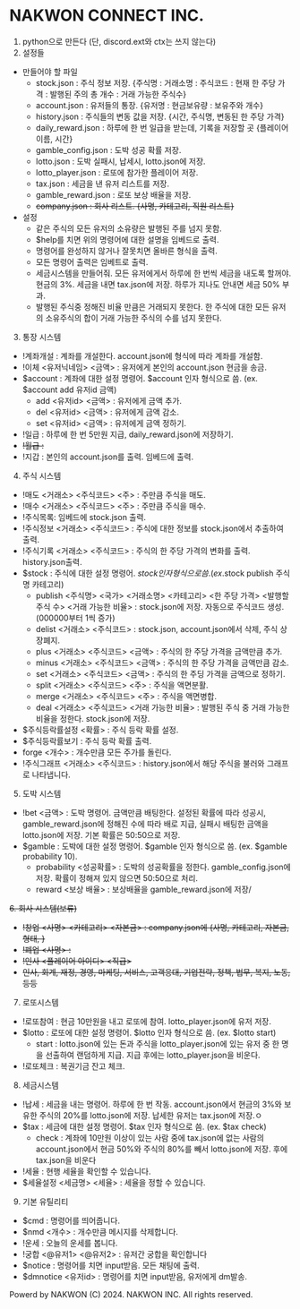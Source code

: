 # NAKWON CONNECT INC.
1. python으로 만든다 (단, discord.ext와 ctx는 쓰지 않는다)
2. 설정들
- 만들어야 할 파일
    - stock.json : 주식 정보 저장. {주식명 : 거래소명 : 주식코드 : 현재 한 주당 가격 : 발행된 주의 총 개수 : 거래 가능한 주식수}
    - account.json : 유저들의 통장. {유저명 : 현금보유량 : 보유주와 개수}
    - history.json : 주식들의 변동 값을 저장. {시간, 주식명, 변동된 한 주당 가격}
    - daily_reward.json : 하루에 한 번 일급을 받는데, 기록을 저장할 곳 {플레이어이름, 시간}
    - gamble_config.json : 도박 성공 확률 저장.
    - lotto.json : 도박 실패시, 납세시, lotto.json에 저장.
    - lotto_player.json : 로또에 참가한 플레이어 저장.
    - tax.json : 세금을 낸 유저 리스트를 저장.
    - gamble_reward.json : 로또 보상 배율을 저장.
    - ~~company.json : 회사 리스트. {사명, 카테고리, 직원 리스트}~~
- 설정
    - 같은 주식의 모든 유저의 소유량은 발행된 주를 넘지 못함.
    - $help를 치면 위의 명령어에 대한 설명을 임베드로 출력.
    - 명령어를 완성하지 않거나 잘못치면 올바른 형식을 출력.
    - 모든 명령어 출력은 임베트로 출력.
    - 세금시스템을 만들어줘. 모든 유저에게서 하루에 한 번씩 세금을 내도록 할꺼야. 현금의 3%. 세금을 내면 tax.json에 저장. 하루가 지나도 안내면 세금 50% 부과.
    - 발행된 주식중 정해진 비율 만큼은 거래되지 못한다. 한 주식에 대한 모든 유저의 소유주식의 합이 거래 가능한 주식의 수를 넘지 못한다.

3. 통장 시스템
- !계좌개설 : 계좌를 개설한다. account.json에 형식에 따라 계좌를 개설함.
- !이체 <유저닉네임> <금액> : 유저에게 본인의 account.json 현금을 송금.
- $account : 계좌에 대한 설정 명령어. $account 인자 형식으로 씀. (ex. $account add 유저id 금액)
    - add <유저id> <금액> : 유저에게 금액 추가.
    - del <유저id> <금액> : 유저에게 금액 감소.
    - set <유저id> <금액> : 유저에게 금액 정하기.
- !일급 : 하루에 한 번 5만원 지급, daily_reward.json에 저장하기.
- ~~!월급 :~~
- !지갑 : 본인의 account.json를 출력. 임베드에 출력.

4. 주식 시스템
- !매도 <거래소> <주식코드> <주> : 주만큼 주식을 매도.
- !매수 <거래소> <주식코드> <주> : 주만큼 주식을 매수.
- !주식목록: 임베드에 stock.json 출력.
- !주식정보 <거래소> <주식코드> : 주식에 대한 정보를 stock.json에서 추출하여 출력.
- !주식기록 <거래소> <주식코드> : 주식의 한 주당 가격의 변화를 출력. history.json출력.
- $stock : 주식에 대한 설정 명령어. $stock 인자 형식으로 씀. (ex.$stock publish 주식명 카테고리)
    - publish <주식명> <국가> <거래소명> <카테고리> <한 주당 가격> <발행할 주식 수> <거래 가능한 비율> : stock.json에 저장. 자동으로 주식코드 생성. (000000부터 1씩 증가)
    - delist <거래소> <주식코드> : stock.json, account.json에서 삭제, 주식 상장폐지.
    - plus <거래소> <주식코드> <금액> : 주식의 한 주당 가격을 금액만큼 추가.
    - minus <거래소> <주식코드> <금액> : 주식의 한 주당 가격을 금액만큼 감소.
    - set <거래소> <주식코드> <금액> : 주식의 한 주딩 가격을 금액으로 정하기.
    - split <거래소> <주식코드> <주> : 주식을 액면분활.
    - merge <거래소> <주식코드> <주> : 주식을 액면병합.
    - deal <거래소>  <주식코드> <거래 가능한 비율> : 발행된 주식 중 거래 가능한 비율을 정한다. stock.json에 저장.
- $주식등락률설정 <확률> : 주식 등락 확률 설정.
- $주식등락률보기 : 주식 등락 확률 출력.
- forge <개수> : 개수만큼 모든 주가를 돌린다.
- !주식그래프 <거래소> <주식코드> : history.json에서 해당 주식을 불러와 그래프로 나타냅니다.

5. 도박 시스템
- !bet <금액> : 도박 명령어. 금액만큼 배팅한다. 설정된 확률에 따라 성공시, gamble_reward.json에 정해진 수에 따라 배로 지급, 실패시 배팅한 금액을 lotto.json에 저장. 기본 확률은 50:50으로 저장.
- $gamble : 도박에 대한 설정 명령어. $gamble 인자 형식으로 씀. (ex. $gamble probability 10).
    - probability <성공확률> : 도박의 성공확률을 정한다. gamble_config.json에 저장. 확률이 정해져 있지 않으면 50:50으로 처리.
    - reward <보상 배율> : 보상배율을 gamble_reward.json에 저장/

~~6. 회사 시스템(보류)~~
- ~~!창업 <사명> <카테고리> <자본금> : company.json에 {사명, 카테고리, 자본금, 형태, }~~
- ~~!폐업 <사명> :~~
- ~~!인사 <플레이어 아이디> <직급>~~
- ~~인사, 회계, 재정, 경영, 마케팅, 서비스, 고객응대, 기업전략, 정책, 법무, 복지, 노동, 등등~~

7. 로또시스템
- !로또참여 : 현금 10만원을 내고 로또에 참여. lotto_player.json에 유저 저장.
- $lotto : 로또에 대한 설정 명령어. $lotto 인자 형식으로 씀. (ex. $lotto start)
  - start : lotto.json에 있는 돈과 주식을 lotto_player.json에 있는 유저 중 한 명을 선출하여 랜덤하게 지급. 지급 후에는 lotto_player.json을 비운다.
- !로또체크 : 복권기금 잔고 체크.

8. 세금시스템
- !납세 : 세금을 내는 명령어. 하루에 한 번 작동. account.json에서 현금의 3%와 보유한 주식의 20%를  lotto.json에 저장. 납세한 유저는 tax.json에 저장.ㅇ
- $tax : 세금에 대한 설정 명령어. $tax 인자 형식으로 씀. (ex. $tax check)
    - check : 계좌에 10만원 이상이 있는 사람 중에 tax.json에 없는 사람의 account.json에서 현금 50%와 주식의 80%를 빼서 lotto.json에 저장. 후에 tax.json을 비운다
- !세율 : 현행 세율을 확인할 수 있습니다.
- $세율설정 <세금명> <세율> : 세율을 정할 수 있습니다.

9. 기본 유틸리티
- $cmd : 명령어를 띄어줍니다.
- $nmd <개수> : 개수만큼 메시지를 삭제합니다.
- !운세 : 오늘의 운세를 봅니다.
- !궁합 <@유저1> <@유저2> : 유저간 궁합을 확인합니다
- $notice : 명령어를 치면 input받음. 모든 채팅에 출력.
- $dmnotice <유저id> : 명령어를 치면 input받음, 유저에게 dm발송.

Powerd by NAKWON
(C) 2024. NAKWON INC. All rights reserved.
